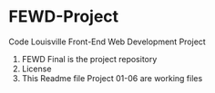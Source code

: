 # FEWD-Project
Code Louisville Front-End Web Development Project
1. FEWD Final is the project repository
2. License 
3. This Readme file
Project 01-06 are working files
